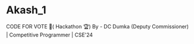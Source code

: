 # Akash_1
CODE FOR VOTE 🥇( Hackathon 🏆) By - DC Dumka (Deputy Commissioner) | Competitive Programmer | CSE'24
